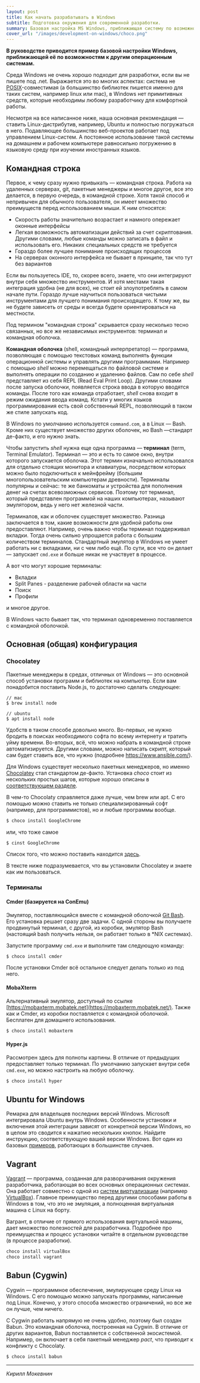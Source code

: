 ```yaml
---
layout: post
title: Как начать разрабатывать в Windows
subtitle: Подготовка окружения для современной разработки.
summary: Базовая настройка MS Windows, приближающая систему по возможностям к другим ОС в контексте разработки.
cover_url: "/images/development-on-windows/choco.png"
---
```


**В руководстве приводится пример базовой настройки Windows, приближающей её по возможностям к другим операционным системам.**

Среда Windows не очень хорошо подходит для разработки, если вы не пишете под .net. Выражается это во многих аспектах: система не [POSIX](https://ru.wikipedia.org/wiki/POSIX)-совместимая (а большинство библиотек пишется именно для таких систем, например linux или mac), в Windows нет примитивных средств, которые необходимы любому разработчику для комфортной работы.

Несмотря на все написанное ниже, наша основная рекомендация — ставить Linux-дистрибутив, например, Ubuntu и полностью погружаться в него. Подавляющее большинство веб-проектов работает под управлением Linux-систем. А постоянное использование такой системы на домашнем и рабочем компьютере равносильно погружению в языковую среду при изучении иностранных языков.

## Командная строка

Первое, к чему сразу нужно привыкать — командная строка. Работа на удаленных серверах, git, пакетные менеджеры и многое другое, все это делается, в первую очередь, в командной строке. Хотя такой способ и непривычен для обычного пользователя, он имеет множество преимуществ перед использованием мыши. К ним относятся:

* Скорость работы значительно возрастает и намного опережает оконные интерфейсы
* Легкая возможность автоматизации действий за счет скриптования. Другими словами, любые команды можно записать в файл и использовать его. Никаких специальных средств не требуется
* Гораздо более лучшее понимание происходящих процессов
* На серверах оконного интерфейса не бывает в принципе, так что тут без вариантов

Если вы пользуетесь IDE, то, скорее всего, знаете, что они интегрируют внутри себя множество инструментов. И хотя местами такая интеграция удобна (не для всех), не стоит ей злоупотреблять в самом начале пути. Гораздо лучше научиться пользоваться чистыми инструментами для лучшего понимания происходящего. К тому же, вы не будете зависеть от среды и всегда будете ориентироваться на местности.

Под термином "командная строка" скрывается сразу несколько тесно связанных, но все же независимых инструментов: терминал и командная оболочка.

**Командная оболочка** (shell, командный интерпретатор) — программа, позволяющая с помощью текстовых команд выполнять функции операционной системы и управлять другими программами. Например с помощью _shell_ можно перемещаться по файловой системе и выполнять операции по созданию и удалению файлов. Сам по себе _shell_ представляет из себя REPL (Read Eval Print Loop). Другими словами после запуска оболочки, появляется строка ввода в которую вводятся команды. После того как команда отработает, _shell_ снова входит в режим ожидания ввода команд. Кстати у многих языков программирования есть свой собственный REPL, позволяющий в таком же стиле запускать код.

В Windows по умолчанию используется `command.com`, а в Linux — Bash. Кроме них существует множество других оболочек, но Bash —стандарт де-факто, и его нужно знать.

Чтобы запустить _shell_ нужна еще одна программа — **терминал** (term, Terminal Emulator). Терминал — это и есть то самое окно, внутри которого запускается оболочка. Этот термин изначально использовался для отдельно стоящих монитора и клавиатуры, посредством которых можно было подключиться к мейнфрейму (большим многопользовательским компьютерам древности). Терминалы популярны и сейчас: те же банкоматы и устройства для пополнения денег на счетах всевозможных сервисов. Поэтому тот терминал, который представлен программой на наших компьютерах, называют эмулятором, ведь у него нет железной части.

Терминалов, как и оболочек существует множество. Разница заключается в том, какие возможности для удобной работы они предоставляют. Например, очень важно чтобы терминал поддерживал вкладки. Тогда очень сильно упрощается работа с большим количеством терминалов. Стандартный эмулятор в Windows не умеет работать ни с вкладками, ни с чем либо ещё. По сути, все что он делает — запускает `cmd.exe` и больше никак не участвует в процессе. 

А вот что могут хорошие терминалы:

* Вкладки
* Split Panes - разделение рабочей области на части
* Поиск
* Профили

и многое другое.

В Windows часто бывает так, что терминал одновременно поставляется с командной оболочкой.

## Основная (общая) конфигурация

### Chocolatey

Пакетные менеджеры в средах, отличных от Windows — это основной способ установки программ и библиотек на компьютер. Если вам понадобится поставить Node.js, то достаточно сделать следующее:

```
// mac
$ brew install node

// ubuntu
$ apt install node
```

Удобств в таком способе довольно много. Во-первых, не нужно бродить в поисках необходимого софта по всему интернету и тратить уйму времени. Во-вторых, всё, что можно набрать в командной строке автоматизируется. Другими словами, можно написать скрипт, который сам будет ставить все, что нужно (подробнее https://www.ansible.com/).

Для Windows существует несколько пакетных менеджеров, но именно [Chocolatey](https://chocolatey.org/) стал стандартом де-факто. Установка _choco_ стоит из нескольких простых шагов, которые хорошо описаны в [соответствующем разделе](https://chocolatey.org/install).

В чем-то Chocolaty справляется даже лучше, чем brew или apt. С его помощью можно ставить не только специализированный софт (например, для программистов), но и любые программы вообще.

```sh
$ choco install GoogleChrome
```

или, что тоже самое

```sh
$ cinst GoogleChrome
```

Список того, что можно поставить находится [здесь](https://chocolatey.org/packages).

В тексте ниже подразумевается, что вы установили Chocolatey и знаете как им пользоваться.

### Терминалы

#### Cmder (базируется на ConEmu)

Эмулятор, поставляющийся вместе с командной оболочкой [Git Bash](https://git-for-windows.github.io/). Его установка решает сразу две задачи. С одной стороны вы получаете продвинутый терминал, с другой, из коробки, эмулятор Bash (настоящий bash получить нельзя, он работает только в *NIX системах).

Запустите программу `cmd.exe` и выполните там следующую команду:

```sh
$ choco install cmder
```

После установки Cmder всё остальное следует делать только из под него.

#### MobaXterm

Альтернативный эмулятор, доступный по ссылке [https://mobaxterm.mobatek.net](https://mobaxterm.mobatek.net/). Также как и Cmder, из коробки поставляется с командной оболочкой. Бесплатен для домашнего использования.

```sh
$ choco install mobaxterm
```

#### Hyper.js

Рассмотрен здесь для полноты картины. В отличие от предыдущих предоставляет только терминал. По умолчанию запускает внутри себя `cmd.exe`, но можно настроить на любую оболочку.

```sh
$ choco install hyper
```

## Ubuntu for Windows

Ремарка для владельцев последних версий Windows. Microsoft интегрировала Ubuntu внутрь Windows. Особенности установки и включения этой интеграции зависят от конкретной версии Windows, но в целом это сводится к нажатию нескольких кнопок. Найдите инструкцию, соответствующую вашей версии Windows. Вот один из базовых [примеров](https://char.gd/blog/2017/how-to-set-up-the-perfect-modern-dev-environment-on-windows), работающих в большинстве случаев.

## Vagrant

[Vagrant](https://www.vagrantup.com/) — программа, созданная для разворачивания окружения разработчика, работающая во всех основных операционных системах. Она работает совместно с одной из [систем виртуализации](https://ru.wikipedia.org/wiki/%D0%92%D0%B8%D1%80%D1%82%D1%83%D0%B0%D0%BB%D0%B8%D0%B7%D0%B0%D1%86%D0%B8%D1%8F) (например [VirtualBox](https://www.virtualbox.org/)). Главное преимущество перед другими способами работы в Windows в том, что это не эмуляция, а полноценная виртуальная машина с Linux на борту. 

Вагрант, в отличие от прямого использования виртуальной машины, дает множество полезностей для разработчика. Подробнее про преимущества и процесс установки читайте в отдельном руководстве (в процессе разработки).

```sh
choco install virtualBox
choco install vagrant
```

## Babun (Cygwin)

Cygwin — программное обеспечение, эмулирующее среду Linux на Windows. С его помощью можно запускать программы, написанные под Linux. Конечно, у этого способа множество ограничений, но все же он лучше, чем ничего.

С Cygwin работать напрямую не очень удобно, поэтому был создан Babun. Это командная оболочка, построенная на Cygwin. В отличие от других вариантов, Babun поставляется с собственной экосистемой. Например, он включает в себя пакетный менеджер _pact_, что приводит к конфликту с Chocolaty.

```sh
$ choco install babun
```

---

*Кирилл Мокевнин*
